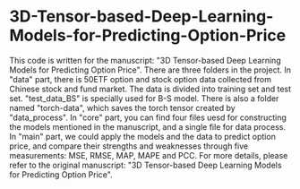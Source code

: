 # 3D-Tensor-based-Deep-Learning-Models-for-Predicting-Option-Price
This code is written for the manuscript: "3D Tensor-based Deep Learning Models for Predicting Option Price". 
There are three folders in the project. In "data" part, there is 50ETF option and stock option data collected from Chinese stock and fund market. The data is divided into training set and test set. "test_data_BS" is specially used for B-S model. There is also a folder named "torch-data", which saves the torch tensor created by "data_process".
In "core" part, you can find four files uesd for constructing the models mentioned in the manuscript, and a single file for data process.
In "main" part, we could apply the models and the data to predict option price, and compare their strengths and weaknesses through five measurements: MSE, RMSE, MAP, MAPE and PCC.
For more details, please refer to the original manuscript: "3D Tensor-based Deep Learning Models for Predicting Option Price".
